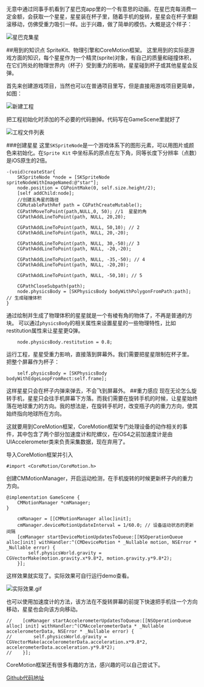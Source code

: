无意中通过同事手机看到了星巴克app里的一个有意思的动画。在星巴克每消费一定金额，会获取一个星星，星星装在杯子里，随着手机的旋转，星星会在杯子里翻滚移动，仿佛受重力吸引一样。出于兴趣，做了简单的模仿。大概是这个样子：

![星巴克集星](https://raw.githubusercontent.com/alexiiio/LD-Notes/master/pics/Starbucks.jpeg)

##用到的知识点
SpriteKit、物理引擎和CoreMotion框架。
这里用到的实际是游戏方面的知识，每个星星作为一个精灵(sprite)对象，有自己的质量和碰撞体积，在它们所处的物理世界内（杯子）受到重力的影响，星星碰到杯子或其他星星会反弹。

首先来创建游戏项目，当然也可以在普通项目里写，但是直接用游戏项目更简单，如图：

![新建工程](https://raw.githubusercontent.com/alexiiio/LD-Notes/master/pics/createGameProject.png)

把工程初始化时添加的不必要的代码删掉。代码写在GameScene里就好了

![工程文件列表](https://raw.githubusercontent.com/alexiiio/LD-Notes/master/pics/GameProjectFiles.png)

###创建星星
这里`SKSpriteNode`是一个游戏体系下的图形元素，可以用图片或颜色来初始化。在`Sprite Kit` 中坐标系的原点在左下角，同等长度下分辨率（点数）是iOS原生的2倍。
```
-(void)createStar{
    SKSpriteNode *node = [SKSpriteNode spriteNodeWithImageNamed:@"star"];
    node.position = CGPointMake(0, self.size.height/2);
    [self addChild:node];
    //创建五角星的路径
    CGMutablePathRef path = CGPathCreateMutable();
    CGPathMoveToPoint(path,NULL,0, 50); //1  星星的角
    CGPathAddLineToPoint(path, NULL, 20,20);
    
    CGPathAddLineToPoint(path, NULL, 50,10); // 2
    CGPathAddLineToPoint(path, NULL, 20,-20);
    
    CGPathAddLineToPoint(path, NULL, 30,-50);// 3
    CGPathAddLineToPoint(path, NULL, -20,-20);
    
    CGPathAddLineToPoint(path, NULL, -35,-50); // 4
    CGPathAddLineToPoint(path, NULL, -20,20);
    
    CGPathAddLineToPoint(path, NULL, -50,10); // 5
    
    CGPathCloseSubpath(path);
    node.physicsBody = [SKPhysicsBody bodyWithPolygonFromPath:path]; // 生成碰撞体积
}
```
通过绘制并生成了物理体积的星星就是一个有棱有角的物体了，不再是普通的方块。
可以通过`physicsBody`的相关属性来设置星星的一些物理特性，比如restitution属性来让星星更Q弹。

```
    node.physicsBody.restitution = 0.8;
```
运行工程，星星受重力影响，直接落到屏幕外。我们需要把星星限制在杯子里。
把整个屏幕作为杯子：

```
    self.physicsBody = [SKPhysicsBody bodyWithEdgeLoopFromRect:self.frame];
```
这样星星只会在杯子内弹来弹去，不会飞到屏幕外。
##重力感应
现在无论怎么旋转手机，星星只会往手机屏幕下方落。而我们需要在旋转手机的时候，让星星始终落在地球重力的方向。我的想法是，在旋转手机时，改变瓶子内的重力方向，使其始终指向地球所在方向。

这就要用到CoreMotion框架，CoreMotion框架专门处理设备的动作相关的事件，其中包含了两个部分加速度计和陀螺仪，在iOS4之前加速度计是由UIAccelerometer类来负责采集数据，现在弃用了。

导入CoreMotion框架并引入


```
#import <CoreMotion/CoreMotion.h>
```
创建CMMotionManager，开启运动检测，在手机旋转的时候更新杯子内的重力方向。
```
@implementation GameScene {
    CMMotionManager *cmManager;
}
```
```
    cmManager = [[CMMotionManager alloc]init];
    cmManager.deviceMotionUpdateInterval = 1/60.0; // 设备运动状态的更新间隔
    [cmManager startDeviceMotionUpdatesToQueue:[[NSOperationQueue alloc]init] withHandler:^(CMDeviceMotion * _Nullable motion, NSError * _Nullable error) {
        self.physicsWorld.gravity = CGVectorMake(motion.gravity.x*9.8*2, motion.gravity.y*9.8*2);
    }];
```
这样效果就实现了。实际效果可自行运行demo查看。

![实际效果.gif](https://raw.githubusercontent.com/alexiiio/LD-Notes/master/pics/starAnimation.gif)

也可以使用加速度计的方法，该方法在不旋转屏幕的前提下快速把手机往一个方向移动，星星也会向该方向移动。
```
//    [cmManager startAccelerometerUpdatesToQueue:[[NSOperationQueue alloc] init] withHandler:^(CMAccelerometerData * _Nullable accelerometerData, NSError * _Nullable error) {
//        self.physicsWorld.gravity = CGVectorMake(accelerometerData.acceleration.x*9.8*2, accelerometerData.acceleration.y*9.8*2);
//    }];
```
CoreMotion框架还有很多有趣的方法，感兴趣的可以自己尝试下。

[Github代码地址](https://github.com/alexiiio/CollectStar)